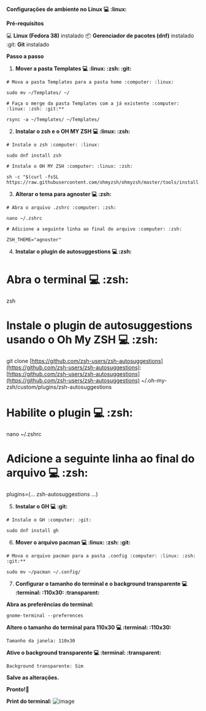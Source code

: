 **Configurações de ambiente no Linux :computer: :linux:**

**Pré-requisitos**

:computer: **Linux (Fedora 38)** instalado
:package: **Gerenciador de pacotes (dnf)** instalado
:git: **Git** instalado

**Passo a passo**

1. **Mover a pasta Templates :computer: :linux: :zsh: :git:**

```
# Mova a pasta Templates para a pasta home :computer: :linux:

sudo mv ~/Templates/ ~/

# Faça o merge da pasta Templates com a já existente :computer: :linux: :zsh: :git:**

rsync -a ~/Templates/ ~/Templates/
```

2. **Instalar o zsh e o OH MY ZSH :computer: :linux: :zsh:**

```
# Instale o zsh :computer: :linux:

sudo dnf install zsh

# Instale o OH MY ZSH :computer: :linux: :zsh:

sh -c "$(curl -fsSL https://raw.githubusercontent.com/ohmyzsh/ohmyzsh/master/tools/install.sh)"
```

3. **Alterar o tema para agnoster :computer: :zsh:**

```
# Abra o arquivo .zshrc :computer: :zsh:

nano ~/.zshrc

# Adicione a seguinte linha ao final do arquivo :computer: :zsh:

ZSH_THEME="agnoster"
```

4. **Instalar o plugin de autosuggestions :computer: :zsh:**


# Abra o terminal :computer: :zsh:

zsh

# Instale o plugin de autosuggestions usando o Oh My ZSH :computer: :zsh:

git clone [https://github.com/zsh-users/zsh-autosuggestions](https://github.com/zsh-users/zsh-autosuggestions): [https://github.com/zsh-users/zsh-autosuggestions](https://github.com/zsh-users/zsh-autosuggestions) ~/.oh-my-zsh/custom/plugins/zsh-autosuggestions

# Habilite o plugin :computer: :zsh:

nano ~/.zshrc

# Adicione a seguinte linha ao final do arquivo :computer: :zsh:

plugins=(... zsh-autosuggestions ...)


5. **Instalar o GH :computer: :git:**

```
# Instale o GH :computer: :git:

sudo dnf install gh
```

6. **Mover o arquivo pacman :computer: :linux: :zsh: :git:**

```
# Mova o arquivo pacman para a pasta .config :computer: :linux: :zsh: :git:**

sudo mv ~/pacman ~/.config/
```

7. **Configurar o tamanho do terminal e o background transparente :computer: :terminal: :110x30: :transparent:**

**Abra as preferências do terminal:**

```
gnome-terminal --preferences
```

**Altere o tamanho do terminal para 110x30 :computer: :terminal: :110x30:**

```
Tamanho da janela: 110x30
```

**Ative o background transparente :computer: :terminal: :transparent:**

```
Background transparente: Sim
```

**Salve as alterações.**

**Pronto!:tada:**

**Print do terminal:**
![image](https://github.com/Gabrielcafens/ConfToLinux/assets/95833512/76287d0a-cab3-4d45-92dc-d8f8414c8394)


